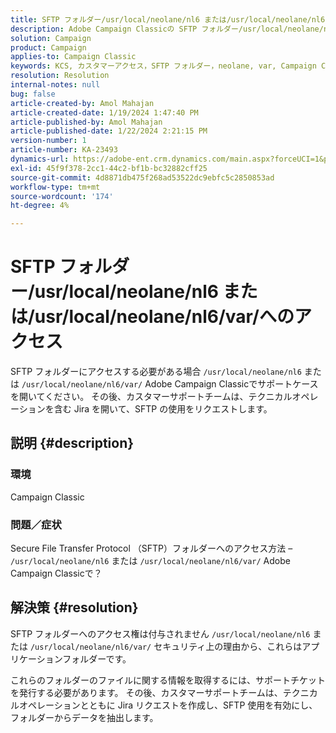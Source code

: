 ```yaml
---
title: SFTP フォルダー/usr/local/neolane/nl6 または/usr/local/neolane/nl6/var/へのアクセス
description: Adobe Campaign Classicの SFTP フォルダー/usr/local/neolane/nl6 または/usr/local/neolane/nl6/var/へのアクセスについて説明します。 サポートケースを開きます。
solution: Campaign
product: Campaign
applies-to: Campaign Classic
keywords: KCS, カスタマーアクセス，SFTP フォルダー，neolane, var, Campaign Classic
resolution: Resolution
internal-notes: null
bug: false
article-created-by: Amol Mahajan
article-created-date: 1/19/2024 1:47:40 PM
article-published-by: Amol Mahajan
article-published-date: 1/22/2024 2:21:15 PM
version-number: 1
article-number: KA-23493
dynamics-url: https://adobe-ent.crm.dynamics.com/main.aspx?forceUCI=1&pagetype=entityrecord&etn=knowledgearticle&id=0057654c-d1b6-ee11-a569-6045bd006268
exl-id: 45f9f378-2cc1-44c2-bf1b-bc32882cff25
source-git-commit: 4d8871db475f268ad53522dc9ebfc5c2850853ad
workflow-type: tm+mt
source-wordcount: '174'
ht-degree: 4%

---
```


# SFTP フォルダー/usr/local/neolane/nl6 または/usr/local/neolane/nl6/var/へのアクセス


SFTP フォルダーにアクセスする必要がある場合 `/usr/local/neolane/nl6` または `/usr/local/neolane/nl6/var/` Adobe Campaign Classicでサポートケースを開いてください。 その後、カスタマーサポートチームは、テクニカルオペレーションを含む Jira を開いて、SFTP の使用をリクエストします。

## 説明 {#description}


### 環境

Campaign Classic



### <b>問題／症状</b>

Secure File Transfer Protocol （SFTP）フォルダーへのアクセス方法 –  `/usr/local/neolane/nl6` または `/usr/local/neolane/nl6/var/` Adobe Campaign Classicで？


## 解決策 {#resolution}


SFTP フォルダーへのアクセス権は付与されません `/usr/local/neolane/nl6` または `/usr/local/neolane/nl6/var/` セキュリティ上の理由から、これらはアプリケーションフォルダーです。

これらのフォルダーのファイルに関する情報を取得するには、サポートチケットを発行する必要があります。 その後、カスタマーサポートチームは、テクニカルオペレーションとともに Jira リクエストを作成し、SFTP 使用を有効にし、フォルダーからデータを抽出します。
